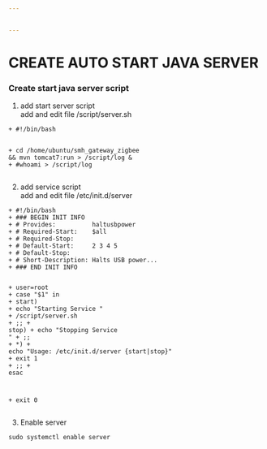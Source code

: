 ```yaml
---


---
```


<h1 id="create-auto-start-java-server">CREATE AUTO START JAVA SERVER</h1>
<h3 id="create-start-java-server-script">Create start java server script</h3>
<ol>
<li>add start server script<br>
add and edit file /script/server.sh</li>
</ol>
<pre class=" language-diff"><code class="prism  language-diff"><span class="token inserted">+ #!/bin/bash</span>

<span class="token inserted">+ cd /home/ubuntu/smh_gateway_zigbee &amp;&amp; mvn tomcat7:run &gt; /script/log &amp;</span>
<span class="token inserted">+  #whoami &gt; /script/log</span>
</code></pre>
<ol start="2">
<li>add service script<br>
add and edit file /etc/init.d/server</li>
</ol>
<pre class=" language-diff"><code class="prism  language-diff"><span class="token inserted">+ #!/bin/bash</span>
<span class="token inserted">+ ### BEGIN INIT INFO</span>
<span class="token inserted">+ # Provides:          haltusbpower</span>
<span class="token inserted">+ # Required-Start:    $all</span>
<span class="token inserted">+ # Required-Stop:</span>
<span class="token inserted">+ # Default-Start:     2 3 4 5</span>
<span class="token inserted">+ # Default-Stop:</span>
<span class="token inserted">+ # Short-Description: Halts USB power...</span>
<span class="token inserted">+ ### END INIT INFO</span>

<span class="token inserted">+ user=root</span>
<span class="token inserted">+ case "$1" in</span>
<span class="token inserted">+   start)</span>
<span class="token inserted">+     echo "Starting Service "</span>
<span class="token inserted">+     /script/server.sh</span>
<span class="token inserted">+     ;;</span>
<span class="token inserted">+   stop)</span>
<span class="token inserted">+     echo "Stopping Service "</span>
<span class="token inserted">+     ;;</span>
<span class="token inserted">+   *)</span>
<span class="token inserted">+     echo "Usage: /etc/init.d/server {start|stop}"</span>
<span class="token inserted">+     exit 1</span>
<span class="token inserted">+     ;;</span>
<span class="token inserted">+ esac</span>

<span class="token inserted">+ exit 0</span>
</code></pre>
<ol start="3">
<li>Enable server</li>
</ol>
<pre><code>sudo systemctl enable server
</code></pre>

